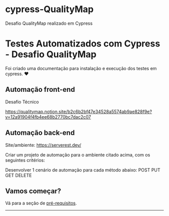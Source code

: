 # cypress-QualityMap
Desafio QualityMap realizado em Cypress

# Testes Automatizados com Cypress - Desafio QualityMap

Foi criado uma documentação para instalação e execução dos testes em cypress. ❤️

## Automação front-end  

Desafio Técnico

https://qualitymap.notion.site/b2c6b2bf47e34528a5574ab9ae828f9e?v=12a91904f4fb4ee68b2770bc7dac2c07 


## Automação back-end 

Site/ambiente: https://serverest.dev/ 

Criar um projeto de automação para o ambiente citado acima, com os seguintes critérios:

Desenvolver 1 cenário de automação para cada método abaixo: 
POST 
PUT 
GET 
DELETE 


## Vamos começar?

Vá para a seção de [pré-requisitos](./lessons/0.md).

___

